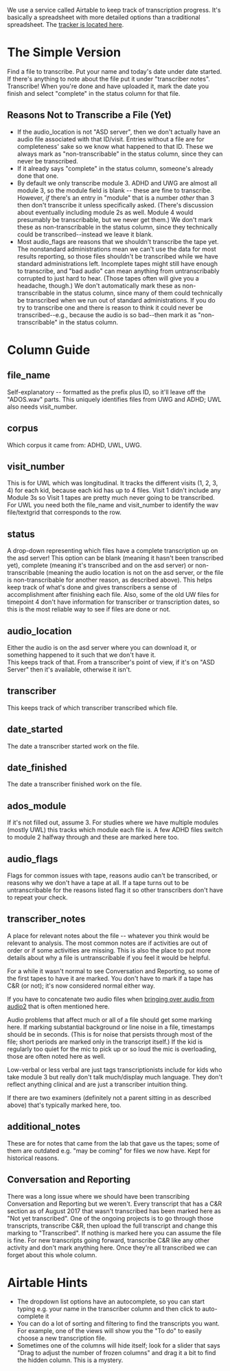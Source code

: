 We use a service called Airtable to keep track of transcription progress.  It's basically a spreadsheet with more detailed options than a traditional spreadsheet.  The [tracker is located here](https://airtable.com).

# The Simple Version

Find a file to transcribe.  Put your name and today's date under date started.  If there's anything to note about the file put it under "transcriber notes".  Transcribe!  When you're done and have uploaded it, mark the date you finish and select "complete" in the status column for that file.  

## Reasons Not to Transcribe a File (Yet)

* If the audio_location is not "ASD server", then we don't actually have an audio file associated with that ID/visit.  Entries without a file are for completeness' sake so we know what happened to that ID. These we always mark as "non-transcribable" in the status column, since they can never be transcribed.
* If it already says "complete" in the status column, someone's already done that one.  
* By default we only transcribe module 3.  ADHD and UWG are almost all module 3, so the module field is blank -- these are fine to transcribe.  However, _if_ there's an entry in "module" that is a number _other_ than 3 then don't transcribe it unless specifically asked.  (There's discussion about eventually including module 2s as well.  Module 4 would presumably be transcribable, but we never get them.) We don't mark these as non-transcribable in the status column, since they technically could be transcribed--instead we leave it blank.
* Most audio_flags are reasons that we shouldn't transcribe the tape yet.  The nonstandard administrations mean we can't use the data for most results reporting, so those files shouldn't be transcribed while we have standard administrations left.  Incomplete tapes might still have enough to transcribe, and "bad audio" can mean anything from untranscribably corrupted to just hard to hear.  (Those tapes often will give you a headache, though.) We don't automatically mark these as non-transcribable in the status column, since many of them could technically be transcribed when we run out of standard administrations. If you do try to transcribe one and there is reason to think it could never be transcribed--e.g., because the audio is so bad--then mark it as "non-transcribable" in the status column.

# Column Guide

## file_name
Self-explanatory -- formatted as the prefix plus ID, so it'll leave off the "ADOS.wav" parts.  This uniquely identifies files from UWG and ADHD; UWL also needs visit_number.

## corpus
Which corpus it came from: ADHD, UWL, UWG.

## visit_number
This is for UWL which was longitudinal.  It tracks the different visits (1, 2, 3, 4) for each kid, because each kid has up to 4 files.  Visit 1 didn't include any Module 3s so Visit 1 tapes are pretty much never going to be transcribed.  For UWL you need both the file_name and visit_number to identify the wav file/textgrid that corresponds to the row.  

## status
A drop-down representing which files have a complete transcription up on the asd server! This option can be blank (meaning it hasn't been transcribed yet), complete (meaning it's transcribed and on the asd server) or non-transcribable (meaning the audio location is not on the asd server, or the file is non-transcribable for another reason, as described above). This helps keep track of what's done and gives transcribers a sense of accomplishment after finishing each file.  Also, some of the old UW files for timepoint 4 don't have information for transcriber or transcription dates, so this is the most reliable way to see if files are done or not.

## audio_location
Either the audio is on the asd server where you can download it, or something happened to it such that we don't have it.  
This keeps track of that.  From a transcriber's point of view, if it's on "ASD Server" then it's available, otherwise it isn't.

## transcriber
This keeps track of which transcriber transcribed which file.  

## date_started
The date a transcriber started work on the file.

## date_finished
The date a transcriber finished work on the file.

## ados_module
If it's not filled out, assume 3.  For studies where we have multiple modules (mostly UWL) this tracks which module each file is.  A few ADHD files switch to module 2 halfway through and these are marked here too.   

## audio_flags
Flags for common issues with tape, reasons audio can't be transcribed, or reasons why we don't have a tape at all.  If a tape turns out to be untranscribable for the reasons listed flag it so other transcribers don't have to repeat your check.  

## transcriber_notes
A place for relevant notes about the file  -- whatever you think would be relevant to analysis.  The most common notes are if activities are out of order or if some activities are missing.  This is also the place to put more details about why a file is untranscribable if you feel it would be helpful.  

For a while it wasn't normal to see Conversation and Reporting, so some of the first tapes to have it are marked.  You don't have to mark if a tape has C&R (or not); it's now considered normal either way.  

If you have to concatenate two audio files when [bringing over audio from audio2](./audio2) that is often mentioned here.

Audio problems that affect much or all of a file should get some marking here.  If marking substantial background or line noise in a file, timestamps should be in seconds.  (This is for noise that persists through most of the file; short periods are marked only in the transcript itself.)  If the kid is regularly too quiet for the mic to pick up or so loud the mic is overloading, those are often noted here as well.

Low-verbal or less verbal are just tags transcriptionists include for kids who take module 3 but really don't talk much/display much language.  They don't reflect anything clinical and are just a transcriber intuition thing.  

If there are two examiners (definitely not a parent sitting in as described above) that's typically marked here, too.


## additional_notes
These are for notes that came from the lab that gave us the tapes; some of them are outdated e.g. "may be coming" for files we now have.  Kept for historical reasons.  


## Conversation and Reporting

There was a long issue where we should have been transcribing Conversation and Reporting but we weren't.  Every transcript that has a C&R section as of August 2017 that wasn't transcribed has been marked here as "Not yet transcribed".  One of the ongoing projects is to go through those transcripts, transcribe C&R, then upload the full transcript and change this marking to "Transcribed".  If nothing is marked here you can assume the file is fine.  For new transcripts going forward, transcribe C&R like any other activity and don't mark anything here.  Once they're all transcribed we can forget about this whole column.  

# Airtable Hints

* The dropdown list options have an autocomplete, so you can start typing e.g. your name in the transcriber column and then click to auto-complete it
* You can do a lot of sorting and filtering to find the transcripts you want.  For example, one of the views will show you the "To do" to easily choose a new transcription file.
* Sometimes one of the columns will hide itself; look for a slider that says "Drag to adjust the number of frozen columns" and drag it a bit to find the hidden column.  This is a mystery.